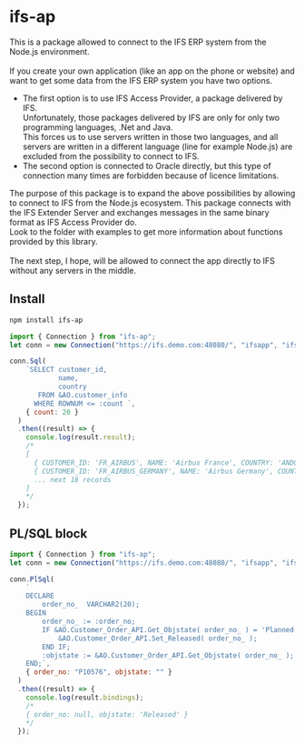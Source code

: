 # ifs-ap

This is a package allowed to connect to the IFS ERP system from the Node.js environment.<br>
<br>
If you create your own application (like an app on the phone or website) and want to get some data from the IFS ERP system you have two options.<br>

- The first option is to use IFS Access Provider, a package delivered by IFS.<br>
  Unfortunately, those packages delivered by IFS are only for only two programming languages, .Net and Java.<br>
  This forces us to use servers written in those two languages, and all servers are written in a different language (line for example Node.js) are excluded from the possibility to connect to IFS.<br>
- The second option is connected to Oracle directly, but this type of connection many times are forbidden because of licence limitations.<br>
<p>
The purpose of this package is to expand the above possibilities by allowing to connect to IFS from the Node.js ecosystem.
This package connects with the IFS Extender Server and exchanges messages in the same binary format as IFS Access Provider do.<br>
Look to the folder with examples to get more information about functions provided by this library.<br>
<br>
The next step, I hope, will be allowed to connect the app directly to IFS without any servers in the middle.<br>

## Install

```sh
npm install ifs-ap
```

<!-- ## SQL query -->

```javascript
import { Connection } from "ifs-ap";
let conn = new Connection("https://ifs.demo.com:48080/", "ifsapp", "ifsapp", "IFS10" );

conn.Sql(
    `SELECT customer_id,
            name,
            country
       FROM &AO.customer_info
      WHERE ROWNUM <= :count `,
    { count: 20 }
  )
  .then((result) => {
    console.log(result.result);
    /*
    [
      { CUSTOMER_ID: 'FR_AIRBUS', NAME: 'Airbus France', COUNTRY: 'ANDORRA' },
      { CUSTOMER_ID: 'FR_AIRBUS_GERMANY', NAME: 'Airbus Germany', COUNTRY: 'GERMANY' },
      ... next 18 records
    ]  
    */
  });
```

## PL/SQL block

```javascript
import { Connection } from "ifs-ap";
let conn = new Connection("https://ifs.demo.com:48080/", "ifsapp", "ifsapp", "IFS10" );

conn.PlSql(
    `
    DECLARE
        order_no_  VARCHAR2(20);
    BEGIN
        order_no_ := :order_no;
        IF &AO.Customer_Order_API.Get_Objstate( order_no_ ) = 'Planned' THEN
            &AO.Customer_Order_API.Set_Released( order_no_ );
        END IF;
        :objstate := &AO.Customer_Order_API.Get_Objstate( order_no_ );
    END;`,
    { order_no: "P10576", objstate: "" }
  )
  .then((result) => {
    console.log(result.bindings);
    /*
    { order_no: null, objstate: 'Released' }
    */
  });
```
